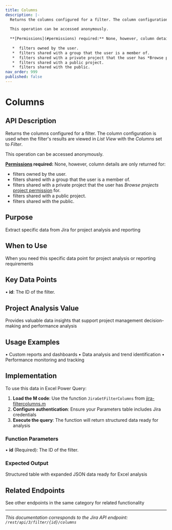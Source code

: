 ```yaml
---
title: Columns
description: |-
  Returns the columns configured for a filter. The column configuration is used when the filter's results are viewed in *List View* with the *Columns* set to *Filter*.
  
  This operation can be accessed anonymously.
  
  **[Permissions](#permissions) required:** None, however, column details are only returned for:
  
   *  filters owned by the user.
   *  filters shared with a group that the user is a member of.
   *  filters shared with a private project that the user has *Browse projects* [project permission](https://confluence.atlassian.com/x/yodKLg) for.
   *  filters shared with a public project.
   *  filters shared with the public.
nav_order: 999
published: false
---
```


# Columns

## API Description
Returns the columns configured for a filter. The column configuration is used when the filter's results are viewed in *List View* with the *Columns* set to *Filter*.

This operation can be accessed anonymously.

**[Permissions](#permissions) required:** None, however, column details are only returned for:

 *  filters owned by the user.
 *  filters shared with a group that the user is a member of.
 *  filters shared with a private project that the user has *Browse projects* [project permission](https://confluence.atlassian.com/x/yodKLg) for.
 *  filters shared with a public project.
 *  filters shared with the public.

## Purpose
Extract specific data from Jira for project analysis and reporting

## When to Use
When you need this specific data point for project analysis or reporting requirements

## Key Data Points
• **id**: The ID of the filter.

## Project Analysis Value
Provides valuable data insights that support project management decision-making and performance analysis

## Usage Examples
• Custom reports and dashboards
• Data analysis and trend identification
• Performance monitoring and tracking

## Implementation
To use this data in Excel Power Query:

1. **Load the M code**: Use the function `JiraGetFilterColumns` from [jira-filtercolumns.m](../assets/jira-filtercolumns.m)
2. **Configure authentication**: Ensure your Parameters table includes Jira credentials
3. **Execute the query**: The function will return structured data ready for analysis

### Function Parameters
• **id** (Required): The ID of the filter.

### Expected Output
Structured table with expanded JSON data ready for Excel analysis

## Related Endpoints
See other endpoints in the same category for related functionality

---
*This documentation corresponds to the Jira API endpoint: `/rest/api/3/filter/{id}/columns`*
